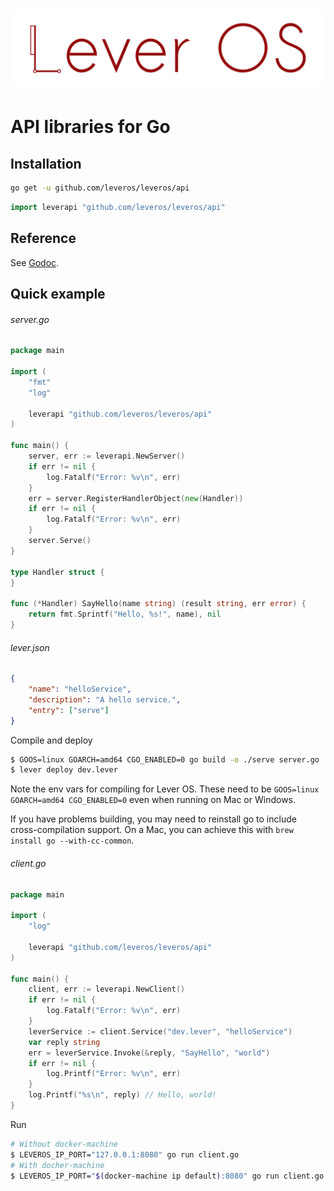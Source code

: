![Lever OS](../doc/images/leveros-logo-full-white-bg-v0.2.png "Lever OS")
=========================================================================

API libraries for Go
====================

Installation
------------

```bash
go get -u github.com/leveros/leveros/api
```

```go
import leverapi "github.com/leveros/leveros/api"
```

Reference
---------

See [Godoc](https://godoc.org/github.com/leveros/leveros/api).

Quick example
-------------

###### server.go

```go
package main

import (
	"fmt"
	"log"

	leverapi "github.com/leveros/leveros/api"
)

func main() {
	server, err := leverapi.NewServer()
	if err != nil {
		log.Fatalf("Error: %v\n", err)
	}
	err = server.RegisterHandlerObject(new(Handler))
	if err != nil {
		log.Fatalf("Error: %v\n", err)
	}
	server.Serve()
}

type Handler struct {
}

func (*Handler) SayHello(name string) (result string, err error) {
	return fmt.Sprintf("Hello, %s!", name), nil
}
```

###### lever.json

```json
{
    "name": "helloService",
    "description": "A hello service.",
    "entry": ["serve"]
}
```

Compile and deploy

```bash
$ GOOS=linux GOARCH=amd64 CGO_ENABLED=0 go build -o ./serve server.go
$ lever deploy dev.lever
```

Note the env vars for compiling for Lever OS. These need to be
`GOOS=linux GOARCH=amd64 CGO_ENABLED=0` even when running on Mac or Windows.

If you have problems building, you may need to reinstall go to include
cross-compilation support. On a Mac, you can achieve this with
`brew install go --with-cc-common`.

###### client.go

```go
package main

import (
	"log"

	leverapi "github.com/leveros/leveros/api"
)

func main() {
    client, err := leverapi.NewClient()
    if err != nil {
		log.Fatalf("Error: %v\n", err)
	}
    leverService := client.Service("dev.lever", "helloService")
    var reply string
    err = leverService.Invoke(&reply, "SayHello", "world")
    if err != nil {
        log.Printf("Error: %v\n", err)
    }
    log.Printf("%s\n", reply) // Hello, world!
}
```

Run

```bash
# Without docker-machine
$ LEVEROS_IP_PORT="127.0.0.1:8080" go run client.go
# With docher-machine
$ LEVEROS_IP_PORT="$(docker-machine ip default):8080" go run client.go
```
